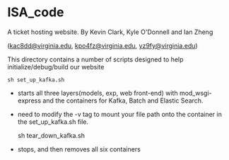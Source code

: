 # ISA_code

A ticket hosting website. By Kevin Clark, Kyle O'Donnell and Ian Zheng

(kac8dd@virginia.edu, kpo4fz@virginia.edu, yz9fy@virginia.edu)


This directory contains a number of scripts designed to help initialize/debug/build our website


	sh set_up_kafka.sh 
- starts all three layers(models, exp, web front-end) with mod_wsgi-express and the containers for Kafka, Batch and Elastic Search.

- need to modify the -v tag to mount your file path onto the container in the set_up_kafka.sh file.

	sh tear_down_kafka.sh 
- stops, and then removes all six containers
